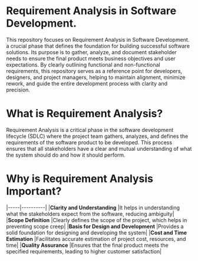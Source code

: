 # Requirement Analysis in Software Development.
This repository focuses on Requirement Analysis in Software Development. 
a crucial phase that defines the foundation for building successful software solutions.
Its purpose is to gather, analyze, and document stakeholder needs to ensure the final
product meets business objectives and user expectations. By clearly outlining functional
and non-functional requirements, this repository serves as a reference point for developers,
designers, and project managers, helping to maintain alignment, minimize rework,
and guide the entire development process with clarity and precision.

# What is Requirement Analysis?
Requirement Analysis is a critical phase in the software development lifecycle (SDLC) where 
the project team gathers, analyzes, and defines the requirements of the software product to be developed.
This process ensures that all stakeholders have a clear and mutual understanding of what the system should 
do and how it should perform.

# Why is Requirement Analysis Important?
|-----|----------|
|**Clarity and Understanding** |It helps in understanding what the stakeholders expect from the software, reducing ambiguity|
|**Scope Definition** |Clearly defines the scope of the project, which helps in preventing scope creep|
|**Basis for Design and Development** |Provides a solid foundation for designing and developing the system|
|**Cost and Time Estimation** |Facilitates accurate estimation of project cost, resources, and time|
|**Quality Assurance** |Ensures that the final product meets the specified requirements, leading to higher customer satisfaction|
